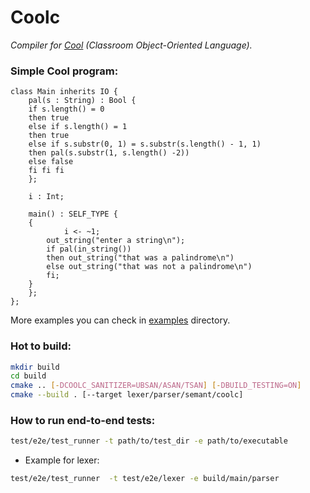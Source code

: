 # Coolc

_Compiler for [Cool](https://en.wikipedia.org/wiki/Cool_(programming_language)) (Classroom Object-Oriented Language)._

### Simple Cool program:
```text
class Main inherits IO {
    pal(s : String) : Bool {
	if s.length() = 0
	then true
	else if s.length() = 1
	then true
	else if s.substr(0, 1) = s.substr(s.length() - 1, 1)
	then pal(s.substr(1, s.length() -2))
	else false
	fi fi fi
    };

    i : Int;

    main() : SELF_TYPE {
	{
            i <- ~1;
	    out_string("enter a string\n");
	    if pal(in_string())
	    then out_string("that was a palindrome\n")
	    else out_string("that was not a palindrome\n")
	    fi;
	}
    };
};
```
More examples you can check in [examples](/examples) directory.

### Hot to build:
```bash
mkdir build
cd build
cmake .. [-DCOOLC_SANITIZER=UBSAN/ASAN/TSAN] [-DBUILD_TESTING=ON]
cmake --build . [--target lexer/parser/semant/coolc]
```

### How to run end-to-end tests:
```bash
test/e2e/test_runner -t path/to/test_dir -e path/to/executable
```
* Example for lexer:
```bash
test/e2e/test_runner  -t test/e2e/lexer -e build/main/parser
```
